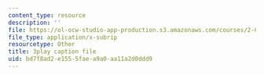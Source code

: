 ```yaml
---
content_type: resource
description: ''
file: https://ol-ocw-studio-app-production.s3.amazonaws.com/courses/2-003sc-engineering-dynamics-fall-2011/bd7f8ad2e1555faea9a0aa11a2d0ddd9_wERH7LtoUuE.vtt
file_type: application/x-subrip
resourcetype: Other
title: 3play caption file
uid: bd7f8ad2-e155-5fae-a9a0-aa11a2d0ddd9
---
```

